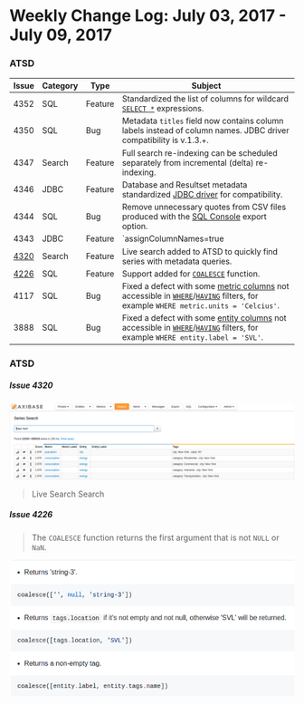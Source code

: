 Weekly Change Log: July 03, 2017 - July 09, 2017
==================================================

### ATSD
 
| Issue| Category    | Type    | Subject              |
|------|-------------|---------|----------------------|
| 4352 | SQL| Feature | Standardized the list of columns for wildcard [`SELECT *`](../../sql/examples/query-tags-wildcard-expression.md) expressions. |
| 4350 | SQL| Bug | Metadata `titles` field now contains column labels instead of column names. JDBC driver compatibility is v.1.3.+. |
| 4347 | Search| Feature | Full search re-indexing can be scheduled separately from incremental (delta) re-indexing. |
| 4346 | JDBC | Feature | Database and Resultset metadata standardized [JDBC driver](https://github.com/axibase/atsd-jdbc#jdbc-driver) for compatibility.  |
| 4344 | SQL | Bug | Remove unnecessary quotes from CSV files produced with the [SQL Console](../../sql#overview) export option. |
| 4343 | JDBC | Feature | `assignColumnNames=true|false` setting added to control the behavior of `getColumnName()` and `getColumnLabel()` methods in the [JDBC](https://github.com/axibase/atsd-jdbc#jdbc-connection-properties-supported-by-driver) driver. |
| [4320](#Issue-4320) | Search | Feature | Live search added to ATSD to quickly find series with metadata queries. |
| [4226](#Issue-4226) | SQL | Feature | Support added for [`COALESCE`](../../rule-engine/functions-coalesce.md#functions-coalesce) function.|
| 4117 | SQL | Bug | Fixed a defect with some [metric columns](../../sql/README.md#metric-columns) not accessible in [`WHERE`](../../sql#where-clause)/[`HAVING`](../../sql#having-filter) filters, for example `WHERE metric.units = 'Celcius'`. |
| 3888 | SQL | Bug | Fixed a defect with some [entity columns](../../sql/README.md#entity-columns) not accessible in [`WHERE`](../../sql#where-clause)/[`HAVING`](../../sql#having-filter) filters, for example `WHERE entity.label = 'SVL'`. |

### ATSD

##### Issue 4320

![](Images/4320.png)

> Live Search Search

##### Issue 4226

> The `COALESCE` function returns the first argument that is not `NULL` or `NaN`.

![](Images/4226.png)
